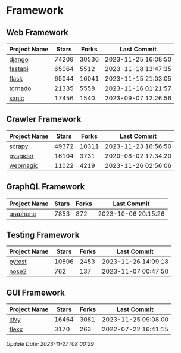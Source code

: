 # Framework

## Web Framework
| Project Name | Stars | Forks | Last Commit |
| ------------ | ----- | ----- | ----------- |
| [django](https://github.com/django/django) | 74209 | 30536 | 2023-11-25 16:08:50 |
| [fastapi](https://github.com/tiangolo/fastapi) | 65064 | 5512 | 2023-11-18 13:47:35 |
| [flask](https://github.com/pallets/flask) | 65044 | 16041 | 2023-11-15 21:03:05 |
| [tornado](https://github.com/tornadoweb/tornado) | 21335 | 5558 | 2023-11-16 01:21:57 |
| [sanic](https://github.com/sanic-org/sanic) | 17456 | 1540 | 2023-09-07 12:26:56 |

## Crawler Framework
| Project Name | Stars | Forks | Last Commit |
| ------------ | ----- | ----- | ----------- |
| [scrapy](https://github.com/scrapy/scrapy) | 49372 | 10311 | 2023-11-23 16:56:50 |
| [pyspider](https://github.com/binux/pyspider) | 16104 | 3731 | 2020-08-02 17:34:20 |
| [webmagic](https://github.com/code4craft/webmagic) | 11022 | 4219 | 2023-11-26 02:56:06 |

## GraphQL Framework
| Project Name | Stars | Forks | Last Commit |
| ------------ | ----- | ----- | ----------- |
| [graphene](https://github.com/graphql-python/graphene) | 7853 | 872 | 2023-10-06 20:15:26 |

## Testing Framework
| Project Name | Stars | Forks | Last Commit |
| ------------ | ----- | ----- | ----------- |
| [pytest](https://github.com/pytest-dev/pytest) | 10806 | 2453 | 2023-11-26 14:09:18 |
| [nose2](https://github.com/nose-devs/nose2) | 762 | 137 | 2023-11-07 00:47:50 |

## GUI Framework
| Project Name | Stars | Forks | Last Commit |
| ------------ | ----- | ----- | ----------- |
| [kivy](https://github.com/kivy/kivy) | 16464 | 3081 | 2023-11-25 09:08:00 |
| [flexx](https://github.com/flexxui/flexx) | 3170 | 263 | 2022-07-22 16:41:15 |

*Update Date: 2023-11-27T08:00:29*